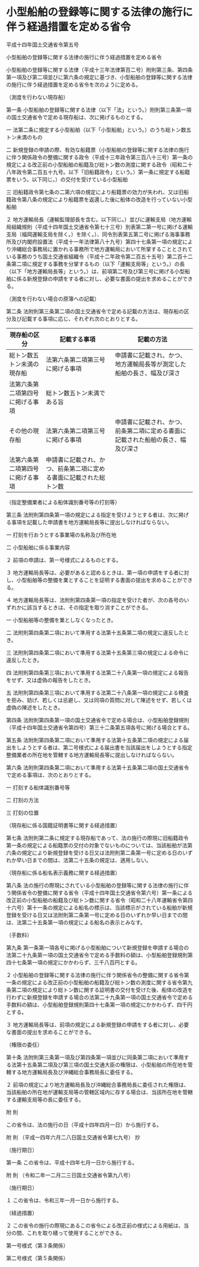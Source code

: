 # 小型船舶の登録等に関する法律の施行に伴う経過措置を定める省令

平成十四年国土交通省令第五号

小型船舶の登録等に関する法律の施行に伴う経過措置を定める省令

小型船舶の登録等に関する法律（平成十三年法律第百二号）附則第三条、第四条第一項及び第二項並びに第六条の規定に基づき、小型船舶の登録等に関する法律の施行に伴う経過措置を定める省令を次のように定める。

（測度を行わない現存船）

第一条 小型船舶の登録等に関する法律（以下「法」という。）附則第三条第一項の国土交通省令で定める現存船は、次に掲げるものとする。

一 法第二条に規定する小型船舶（以下「小型船舶」という。）のうち総トン数五トン未満のもの

二 新規登録の申請の際、有効な船籍票（小型船舶の登録等に関する法律の施行に伴う関係政令の整備に関する政令（平成十三年政令第三百八十三号）第一条の規定による改正前の小型船舶の船籍及び総トン数の測度に関する政令（昭和二十八年政令第二百五十九号。以下「旧船籍政令」という。）第一条に規定する船籍票をいう。以下同じ。）の交付を受けている小型船舶

三 旧船籍政令第七条の二第六項の規定により船籍票の効力が失われ、又は旧船籍政令第八条の規定により船籍票を返還した後に船体の改造を行っていない小型船舶

２ 地方運輸局長（運輸監理部長を含む。以下同じ。）並びに運輸支局（地方運輸局組織規則（平成十四年国土交通省令第七十三号）別表第二第一号に掲げる運輸支局（福岡運輸支局を除く。）を除く。）、同令別表第五第二号に掲げる海事事務所及び内閣府設置法（平成十一年法律第八十九号）第四十七条第一項の規定により沖縄総合事務局に置かれる事務所で地方運輸局において所掌することとされている事務のうち国土交通省組織令（平成十二年政令第二百五十五号）第二百十二条第二項に規定する事務を分掌するもの（以下「運輸支局等」という。）の長（以下「地方運輸局長等」という。）は、前項第二号及び第三号に掲げる小型船舶に係る新規登録の申請をする者に対し、必要な書面の提出を求めることができる。

（測度を行わない場合の原簿への記載）

第二条 法附則第三条第二項の国土交通省令で定める記載の方法は、現存船の区分及び記載する事項に応じ、それぞれ次のとおりとする。

現存船の区分 | 記載する事項 | 記載の方法  
---|---|---  
総トン数五トン未満の現存船 | 法第六条第二項第三号に掲げる事項 | 申請書に記載され、かつ、地方運輸局長等が測定した船舶の長さ、幅及び深さ  
| 法第六条第二項第四号に掲げる事項 | 総トン数五トン未満である旨  
その他の現存船 | 法第六条第二項第三号に掲げる事項 | 申請書に記載され、かつ、前条第二項に定める書面に記載された船舶の長さ、幅及び深さ  
| 法第六条第二項第四号に掲げる事項 | 申請書に記載され、かつ、前条第二項に定める書面に記載された総トン数  
  
（指定整備業者による船体識別番号等の打刻等）

第三条 法附則第四条第一項の規定による指定を受けようとする者は、次に掲げる事項を記載した申請書を地方運輸局長等に提出しなければならない。

一 打刻を行おうとする事業場の名称及び所在地

二 小型船舶に係る事業内容

２ 前項の申請は、第一号様式によるものとする。

３ 地方運輸局長等は、必要があると認めるときは、第一項の申請をする者に対し、小型船舶等の整備を業とすることを証明する書面の提出を求めることができる。

４ 地方運輸局長等は、法附則第四条第一項の指定を受けた者が、次の各号のいずれかに該当するときは、その指定を取り消すことができる。

一 小型船舶等の整備を業としなくなったとき。

二 法附則第四条第二項において準用する法第十五条第二項の規定に違反したとき。

三 法附則第四条第二項において準用する法第十五条第三項の規定による命令に違反したとき。

四 法附則第四条第三項において準用する法第二十八条第一項の規定による報告をせず、又は虚偽の報告をしたとき。

五 法附則第四条第三項において準用する法第二十八条第一項の規定による検査を拒み、妨げ、若しくは忌避し、又は同項の質問に対して陳述をせず、若しくは虚偽の陳述をしたとき。

第四条 法附則第四条第一項の国土交通省令で定める場合は、小型船舶登録規則（平成十四年国土交通省令第四号）第三十二条第五項各号に掲げる場合とする。

第五条 法附則第四条第二項において準用する法第十五条第二項の規定による届出をしようとする者は、第二号様式による届出書を当該届出をしようとする指定整備業者の所在地を管轄する地方運輸局長等に提出しなければならない。

第六条 法附則第四条第二項において準用する法第十五条第二項の国土交通省令で定める事項は、次のとおりとする。

一 打刻する船体識別番号等

二 打刻の方法

三 打刻の位置

（現存船に係る国籍証明書等に関する経過措置）

第七条 法附則第二条に規定する現存船であって、法の施行の際現に旧船籍政令第一条の規定による船籍票の交付の対象でないものについては、当該船舶が法第六条の規定により新規登録を受ける日又は法附則第二条第一号に定める日のいずれか早い日までの間は、法第二十五条の規定は、適用しない。

（現存船に係る船名表示義務に関する経過措置）

第八条 法の施行の際現にされている小型船舶の登録等に関する法律の施行に伴う関係省令の整備に関する省令（平成十四年国土交通省令第六号）第一条による改正前の小型船舶の船籍及び総トン数に関する省令（昭和二十八年運輸省令第四十六号）第十一条の規定による船名の標示は、当該標示がされている船舶が新規登録を受ける日又は法附則第二条第一号に定める日のいずれか早い日までの間は、法第二十五条第一項の規定による船名の表示とみなす。

（手数料）

第九条 第一条第一項各号に掲げる小型船舶について新規登録を申請する場合の法第二十九条第一項の国土交通省令で定める手数料の額は、小型船舶登録規則第四十七条第一項の規定にかかわらず、三千八百円とする。

２ 小型船舶の登録等に関する法律の施行に伴う関係省令の整備に関する省令第一条の規定による改正前の小型船舶の船籍及び総トン数の測度に関する省令第九条第二項の規定により総トン数に関する証明書の交付を受けた後、船体の改造を行わずに新規登録を申請する場合の法第二十九条第一項の国土交通省令で定める手数料の額は、小型船舶登録規則第四十七条第一項の規定にかかわらず、四千円とする。

３ 地方運輸局長等は、前項の規定による新規登録の申請をする者に対し、必要な書面の提出を求めることができる。

（権限の委任）

第十条 法附則第三条第一項及び第四条第一項並びに同条第二項において準用する法第十五条第二項及び第三項の国土交通大臣の権限は、小型船舶の所在地を管轄する地方運輸局長及び沖縄総合事務局長に委任する。

２ 前項の規定により地方運輸局長及び沖縄総合事務局長に委任された権限は、当該船舶の所在地が運輸支局等の管轄区域内に存する場合は、当該所在地を管轄する運輸支局等の長に委任する。

附 則

この省令は、法の施行の日（平成十四年四月一日）から施行する。

附 則 （平成一四年六月二八日国土交通省令第七九号） 抄

（施行期日）

第一条 この省令は、平成十四年七月一日から施行する。

附 則 （令和二年一二月二三日国土交通省令第九八号）

（施行期日）

１ この省令は、令和三年一月一日から施行する。

（経過措置）

２ この省令の施行の際現にあるこの省令による改正前の様式による用紙は、当分の間、これを取り繕って使用することができる。

第一号様式（第３条関係）

[](/./pict/414M60000800005_202109221826_001.pdf)

第二号様式（第５条関係）

[](/./pict/414M60000800005_202109221826_002.pdf)
